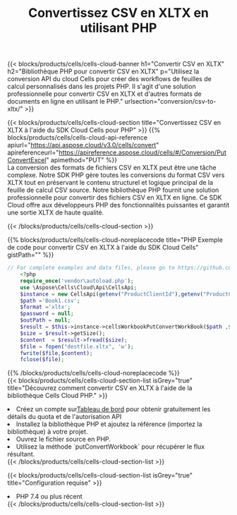 ﻿---
title:  Convertissez CSV en XLTX en utilisant PHP
description:  Utilisation du SDK Cloud Aspose.Cells pour PHP pour convertir un fichier au format CSV en fichier au format XLTX.
kwords: Excel, Convert CSV to XLTX, REST, PHP
howto: How to convert CSV to XLTX using Aspose.Cells Cloud PHP library.
---
{{< blocks/products/cells/cells-cloud-banner h1="Convertir CSV en XLTX" h2="Bibliothèque PHP pour convertir CSV en XLTX" p="Utilisez la conversion API du cloud Cells pour créer des workflows de feuilles de calcul personnalisés dans les projets PHP. Il s\'agit d\'une solution professionnelle pour convertir CSV en XLTX et d\'autres formats de documents en ligne en utilisant le PHP." urlsection="conversion/csv-to-xltx/" >}}

{{< blocks/products/cells/cells-cloud-section title="Convertissez CSV en XLTX à l\'aide du SDK Cloud Cells pour PHP" >}}
{{% blocks/products/cells/cells-cloud-api-reference apiurl="https://api.aspose.cloud/v3.0/cells/convert" apireferenceurl="https://apireference.aspose.cloud/cells/#/Conversion/PutConvertExcel" apimethod="PUT" %}}
<br/>
La conversion des formats de fichiers CSV en XLTX peut être une tâche complexe. Notre SDK PHP gère toutes les conversions du format CSV vers XLTX tout en préservant le contenu structurel et logique principal de la feuille de calcul CSV source. Notre bibliothèque PHP fournit une solution professionnelle pour convertir des fichiers CSV en XLTX en ligne. Ce SDK Cloud offre aux développeurs PHP des fonctionnalités puissantes et garantit une sortie XLTX de haute qualité.

{{< /blocks/products/cells/cells-cloud-section >}}

{{% blocks/products/cells/cells-cloud-noreplacecode title="PHP Exemple de code pour convertir CSV en XLTX à l\'aide du SDK Cloud Cells" gistPath="" %}}
 
```php
// For complete examples and data files, please go to https://github.com/aspose-cells-cloud/aspose-cells-cloud-php/
    <?php
    require_once('vendor\autoload.php');
    use \Aspose\Cells\Cloud\Api\CellsApi;
    $instance = new CellsApi(getenv("ProductClientId"),getenv("ProductClientSecret"));
    $path ='Book1.csv';    
    $format ='xltx';
    $password = null;
    $outPath = null;      
    $result = $this->instance->cellsWorkbookPutConvertWorkBook($path ,$format, $password,  $outPath);
    $size = $result->getSize();
    $content  = $result->fread($size);
    $file = fopen("destfile.xltx", 'w');
    fwrite($file,$content);
    fclose($file);
```
 
{{% /blocks/products/cells/cells-cloud-noreplacecode %}}
<br/>
{{< blocks/products/cells/cells-cloud-section-list isGrey="true" title="Découvrez comment convertir CSV en XLTX à l\'aide de la bibliothèque Cells Cloud PHP." >}}
<li> Créez un compte sur<a href="https://dashboard.aspose.cloud/">Tableau de bord</a> pour obtenir gratuitement les détails du quota et de l'autorisation API</li>
<li>Installez la bibliothèque PHP et ajoutez la référence (importez la bibliothèque) à votre projet.</li>
<li>Ouvrez le fichier source en PHP.</li>
<li>Utilisez la méthode `putConvertWorkbook` pour récupérer le flux résultant.</li>
{{< /blocks/products/cells/cells-cloud-section-list >}}

{{< blocks/products/cells/cells-cloud-section-list isGrey="true" title="Configuration requise" >}}
<li>PHP 7.4 ou plus récent</li>
{{< /blocks/products/cells/cells-cloud-section-list >}}
